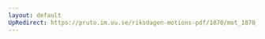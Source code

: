 ```yaml
---
layout: default
UpRedirect: https://pruto.im.uu.se/riksdagen-motions-pdf/1870/mot_1870__fk__33/mot_1870__fk__33-003.pdf
---
```

